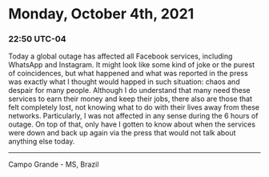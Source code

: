 # Monday, October 4th, 2021

### 22:50 UTC-04

Today a global outage has affected all Facebook services, including WhatsApp and
Instagram. It might look like some kind of joke or the purest of coincidences, but
what happened and what was reported in the press was exactly what I thought would
happed in such situation: chaos and despair for many people. Although I do understand
that many need these services to earn their money and keep their jobs, there also
are those that felt completely lost, not knowing what to do with their lives away
from these networks. Particularly, I was not affected in any sense during the 6
hours of outage. On top of that, only have I gotten to know about when the services
were down and back up again via the press that would not talk about anything else
today.

---

Campo Grande - MS, Brazil
